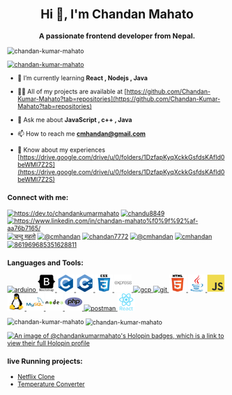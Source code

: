 <h1 align="center">Hi 👋, I'm Chandan Mahato</h1>
<h3 align="center">A passionate frontend developer from Nepal.</h3>

<p align="left"> <img src="https://komarev.com/ghpvc/?username=chandan-kumar-mahato&label=Profile%20views&color=0e75b6&style=flat" alt="chandan-kumar-mahato" /> </p>

<p align="left"> <a href="https://github.com/ryo-ma/github-profile-trophy"><img src="https://github-profile-trophy.vercel.app/?username=chandan-kumar-mahato" alt="chandan-kumar-mahato" /></a> </p>

- 🌱 I’m currently learning **React , Nodejs , Java**

- 👨‍💻 All of my projects are available at [https://github.com/Chandan-Kumar-Mahato?tab=repositories](https://github.com/Chandan-Kumar-Mahato?tab=repositories)

- 💬 Ask me about **JavaScript , c++ , Java**

- 📫 How to reach me **cmhandan@gmail.com**

- 📄 Know about my experiences [https://drive.google.com/drive/u/0/folders/1DzfapKyqXckkGsfdsKAfId0beWMI7Z2S](https://drive.google.com/drive/u/0/folders/1DzfapKyqXckkGsfdsKAfId0beWMI7Z2S)

<h3 align="left">Connect with me:</h3>
<p align="left">
<a href="https://dev.to/https://dev.to/chandankumarmahato" target="blank"><img align="center" src="https://raw.githubusercontent.com/rahuldkjain/github-profile-readme-generator/master/src/images/icons/Social/devto.svg" alt="https://dev.to/chandankumarmahato" height="30" width="40" /></a>
<a href="https://twitter.com/chandu8849" target="blank"><img align="center" src="https://raw.githubusercontent.com/rahuldkjain/github-profile-readme-generator/master/src/images/icons/Social/twitter.svg" alt="chandu8849" height="30" width="40" /></a>
<a href="https://linkedin.com/in/https://www.linkedin.com/in/chandan-mahato%f0%9f%92%af-aa76b7165/" target="blank"><img align="center" src="https://raw.githubusercontent.com/rahuldkjain/github-profile-readme-generator/master/src/images/icons/Social/linked-in-alt.svg" alt="https://www.linkedin.com/in/chandan-mahato%f0%9f%92%af-aa76b7165/" height="30" width="40" /></a>
<a href="https://fb.com/चन्दु महतो" target="blank"><img align="center" src="https://raw.githubusercontent.com/rahuldkjain/github-profile-readme-generator/master/src/images/icons/Social/facebook.svg" alt="चन्दु महतो" height="30" width="40" /></a>
<a href="https://medium.com/@cmhandan" target="blank"><img align="center" src="https://raw.githubusercontent.com/rahuldkjain/github-profile-readme-generator/master/src/images/icons/Social/medium.svg" alt="@cmhandan" height="30" width="40" /></a>
<a href="https://www.codechef.com/users/chandan7772" target="blank"><img align="center" src="https://cdn.jsdelivr.net/npm/simple-icons@3.1.0/icons/codechef.svg" alt="chandan7772" height="30" width="40" /></a>
<a href="https://www.hackerrank.com/@cmhandan" target="blank"><img align="center" src="https://raw.githubusercontent.com/rahuldkjain/github-profile-readme-generator/master/src/images/icons/Social/hackerrank.svg" alt="@cmhandan" height="30" width="40" /></a>
<a href="https://www.leetcode.com/cmhandan" target="blank"><img align="center" src="https://raw.githubusercontent.com/rahuldkjain/github-profile-readme-generator/master/src/images/icons/Social/leet-code.svg" alt="cmhandan" height="30" width="40" /></a>
<a href="https://discord.gg/861969685351628811" target="blank"><img align="center" src="https://raw.githubusercontent.com/rahuldkjain/github-profile-readme-generator/master/src/images/icons/Social/discord.svg" alt="861969685351628811" height="30" width="40" /></a>
</p>

<h3 align="left">Languages and Tools:</h3>
<p align="left"> <a href="https://www.arduino.cc/" target="_blank" rel="noreferrer"> <img src="https://cdn.worldvectorlogo.com/logos/arduino-1.svg" alt="arduino" width="40" height="40"/> </a> <a href="https://getbootstrap.com" target="_blank" rel="noreferrer"> <img src="https://raw.githubusercontent.com/devicons/devicon/master/icons/bootstrap/bootstrap-plain-wordmark.svg" alt="bootstrap" width="40" height="40"/> </a> <a href="https://www.cprogramming.com/" target="_blank" rel="noreferrer"> <img src="https://raw.githubusercontent.com/devicons/devicon/master/icons/c/c-original.svg" alt="c" width="40" height="40"/> </a> <a href="https://www.w3schools.com/cpp/" target="_blank" rel="noreferrer"> <img src="https://raw.githubusercontent.com/devicons/devicon/master/icons/cplusplus/cplusplus-original.svg" alt="cplusplus" width="40" height="40"/> </a> <a href="https://www.w3schools.com/css/" target="_blank" rel="noreferrer"> <img src="https://raw.githubusercontent.com/devicons/devicon/master/icons/css3/css3-original-wordmark.svg" alt="css3" width="40" height="40"/> </a> <a href="https://expressjs.com" target="_blank" rel="noreferrer"> <img src="https://raw.githubusercontent.com/devicons/devicon/master/icons/express/express-original-wordmark.svg" alt="express" width="40" height="40"/> </a> <a href="https://cloud.google.com" target="_blank" rel="noreferrer"> <img src="https://www.vectorlogo.zone/logos/google_cloud/google_cloud-icon.svg" alt="gcp" width="40" height="40"/> </a> <a href="https://git-scm.com/" target="_blank" rel="noreferrer"> <img src="https://www.vectorlogo.zone/logos/git-scm/git-scm-icon.svg" alt="git" width="40" height="40"/> </a> <a href="https://www.w3.org/html/" target="_blank" rel="noreferrer"> <img src="https://raw.githubusercontent.com/devicons/devicon/master/icons/html5/html5-original-wordmark.svg" alt="html5" width="40" height="40"/> </a> <a href="https://www.java.com" target="_blank" rel="noreferrer"> <img src="https://raw.githubusercontent.com/devicons/devicon/master/icons/java/java-original.svg" alt="java" width="40" height="40"/> </a> <a href="https://developer.mozilla.org/en-US/docs/Web/JavaScript" target="_blank" rel="noreferrer"> <img src="https://raw.githubusercontent.com/devicons/devicon/master/icons/javascript/javascript-original.svg" alt="javascript" width="40" height="40"/> </a> <a href="https://www.linux.org/" target="_blank" rel="noreferrer"> <img src="https://raw.githubusercontent.com/devicons/devicon/master/icons/linux/linux-original.svg" alt="linux" width="40" height="40"/> </a> <a href="https://www.mysql.com/" target="_blank" rel="noreferrer"> <img src="https://raw.githubusercontent.com/devicons/devicon/master/icons/mysql/mysql-original-wordmark.svg" alt="mysql" width="40" height="40"/> </a> <a href="https://nodejs.org" target="_blank" rel="noreferrer"> <img src="https://raw.githubusercontent.com/devicons/devicon/master/icons/nodejs/nodejs-original-wordmark.svg" alt="nodejs" width="40" height="40"/> </a> <a href="https://www.php.net" target="_blank" rel="noreferrer"> <img src="https://raw.githubusercontent.com/devicons/devicon/master/icons/php/php-original.svg" alt="php" width="40" height="40"/> </a> <a href="https://postman.com" target="_blank" rel="noreferrer"> <img src="https://www.vectorlogo.zone/logos/getpostman/getpostman-icon.svg" alt="postman" width="40" height="40"/> </a> <a href="https://reactjs.org/" target="_blank" rel="noreferrer"> <img src="https://raw.githubusercontent.com/devicons/devicon/master/icons/react/react-original-wordmark.svg" alt="react" width="40" height="40"/> </a> </p>

<p><img align="left" src="https://github-readme-stats.vercel.app/api/top-langs?username=chandan-kumar-mahato&show_icons=true&locale=en&layout=compact" alt="chandan-kumar-mahato" /></p>

<p>&nbsp;<img align="center" src="https://github-readme-stats.vercel.app/api?username=chandan-kumar-mahato&show_icons=true&locale=en" alt="chandan-kumar-mahato" /></p>

[![An image of @chandankumarmahato's Holopin badges, which is a link to view their full Holopin profile](https://holopin.me/chandankumarmahato)](https://holopin.io/@chandankumarmahato)
<h3>live Running projects:</h3>
<ul>
  <li><a href="[https://github.com/Chandan-Kumar-Mahato/project-1](https://chandan-kumar-mahato.github.io/Netflix-task2/)">Netflix Clone</a></li>
  <li><a href="[https://github.com/Chandan-Kumar-Mahato/project-2](https://chandan-kumar-mahato.github.io/BharatIntern/)">Temperature Converter</a></li>
  <!-- Add more project links as needed -->
</ul>
